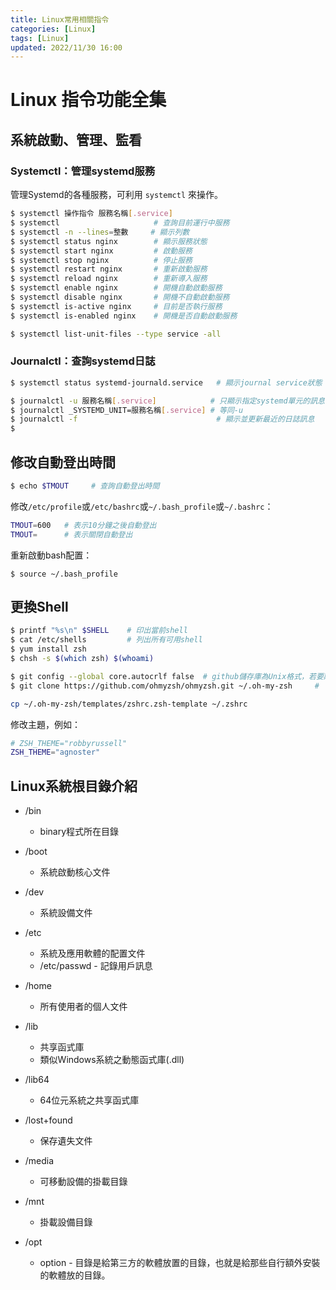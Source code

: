 ```yaml
---
title: Linux常用相關指令
categories: [Linux]
tags: [Linux]
updated: 2022/11/30 16:00
---
```


# Linux 指令功能全集

## 系統啟動、管理、監看
### Systemctl：管理systemd服務

管理Systemd的各種服務，可利用 `systemctl` 來操作。

```bash
$ systemctl 操作指令 服務名稱[.service]
$ systemctl                     # 查詢目前運行中服務
$ systemctl -n --lines=整數     # 顯示列數
$ systemctl status nginx        # 顯示服務狀態
$ systemctl start nginx         # 啟動服務
$ systemctl stop nginx          # 停止服務
$ systemctl restart nginx       # 重新啟動服務
$ systemctl reload nginx        # 重新導入服務
$ systemctl enable nginx        # 開機自動啟動服務
$ systemctl disable nginx       # 開機不自動啟動服務
$ systemctl is-active nginx     # 目前是否執行服務
$ systemctl is-enabled nginx    # 開機是否自動啟動服務
```

```bash
$ systemctl list-unit-files --type service -all
```

### Journalctl：查詢systemd日誌

```bash
$ systemctl status systemd-journald.service   # 顯示journal service狀態
```

```bash
$ journalctl -u 服務名稱[.service]            # 只顯示指定systemd單元的訊息
$ journalctl _SYSTEMD_UNIT=服務名稱[.service] # 等同-u
$ journalctl -f                               # 顯示並更新最近的日誌訊息
$ 
```

## 修改自動登出時間

```bash
$ echo $TMOUT     # 查詢自動登出時間
```

修改`/etc/profile`或`/etc/bashrc`或`~/.bash_profile`或`~/.bashrc`：

```bash
TMOUT=600   # 表示10分鐘之後自動登出
TMOUT=      # 表示關閉自動登出
```

重新啟動bash配置：

```
$ source ~/.bash_profile
```

## 更換Shell

```bash
$ printf "%s\n" $SHELL    # 印出當前shell
$ cat /etc/shells         # 列出所有可用shell
$ yum install zsh
$ chsh -s $(which zsh) $(whoami)

$ git config --global core.autocrlf false  # github儲存庫為Unix格式，若要離線安裝下載至Windows再上傳至Linux server，須取消自動轉換CRLF
$ git clone https://github.com/ohmyzsh/ohmyzsh.git ~/.oh-my-zsh     # 下載Oh-my-zsh獲得更多zsh樣式

cp ~/.oh-my-zsh/templates/zshrc.zsh-template ~/.zshrc
```

修改主題，例如：

```bash
# ZSH_THEME="robbyrussell"
ZSH_THEME="agnoster"
```

## Linux系統根目錄介紹

- /bin
  - binary程式所在目錄

- /boot
  - 系統啟動核心文件

- /dev
  - 系統設備文件

- /etc
  - 系統及應用軟體的配置文件
  - /etc/passwd - 記錄用戶訊息

- /home
  - 所有使用者的個人文件

- /lib
  - 共享函式庫
  - 類似Windows系統之動態函式庫(.dll)

- /lib64
  - 64位元系統之共享函式庫

- /lost+found
  - 保存遺失文件

- /media
  - 可移動設備的掛載目錄

- /mnt
  - 掛載設備目錄

- /opt
   - option - 目錄是給第三方的軟體放置的目錄，也就是給那些自行額外安裝的軟體放的目錄。